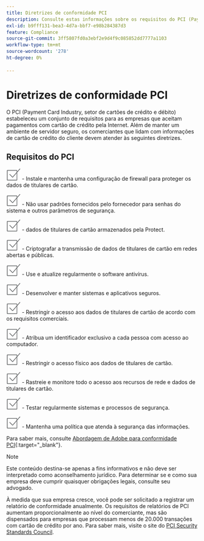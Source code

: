 ```yaml
---
title: Diretrizes de conformidade PCI
description: Consulte estas informações sobre os requisitos do PCI (Payment Card Industry, setor de cartões de pagamento) para empresas que aceitam pagamentos por cartão de crédito na Internet.
exl-id: b9fff131-bea3-4d7a-bbf7-e98b284387d3
feature: Compliance
source-git-commit: 3ff5807fd0a3ebf2e9d4f9c085852dd7777a1103
workflow-type: tm+mt
source-wordcount: '278'
ht-degree: 0%

---
```


# Diretrizes de conformidade PCI

O PCI (Payment Card Industry, setor de cartões de crédito e débito) estabeleceu um conjunto de requisitos para as empresas que aceitam pagamentos com cartão de crédito pela Internet. Além de manter um ambiente de servidor seguro, os comerciantes que lidam com informações de cartão de crédito do cliente devem atender às seguintes diretrizes.

## Requisitos do PCI

![caixa de seleção](../assets/checkbox.png) - Instale e mantenha uma configuração de firewall para proteger os dados de titulares de cartão.

![caixa de seleção](../assets/checkbox.png) - Não usar padrões fornecidos pelo fornecedor para senhas do sistema e outros parâmetros de segurança.

![caixa de seleção](../assets/checkbox.png) - dados de titulares de cartão armazenados pela Protect.

![caixa de seleção](../assets/checkbox.png) - Criptografar a transmissão de dados de titulares de cartão em redes abertas e públicas.

![caixa de seleção](../assets/checkbox.png) - Use e atualize regularmente o software antivírus.

![caixa de seleção](../assets/checkbox.png) - Desenvolver e manter sistemas e aplicativos seguros.

![caixa de seleção](../assets/checkbox.png) - Restringir o acesso aos dados de titulares de cartão de acordo com os requisitos comerciais.

![caixa de seleção](../assets/checkbox.png) - Atribua um identificador exclusivo a cada pessoa com acesso ao computador.

![caixa de seleção](../assets/checkbox.png) - Restringir o acesso físico aos dados de titulares de cartão.

![caixa de seleção](../assets/checkbox.png) - Rastreie e monitore todo o acesso aos recursos de rede e dados de titulares de cartão.

![caixa de seleção](../assets/checkbox.png) - Testar regularmente sistemas e processos de segurança.

![caixa de seleção](../assets/checkbox.png) - Mantenha uma política que atenda à segurança das informações.

Para saber mais, consulte [Abordagem de Adobe para conformidade PCI][1]{:target=&quot;_blank&quot;}.

>[!NOTE]
>
>Este conteúdo destina-se apenas a fins informativos e não deve ser interpretado como aconselhamento jurídico. Para determinar se e como sua empresa deve cumprir quaisquer obrigações legais, consulte seu advogado.

À medida que sua empresa cresce, você pode ser solicitado a registrar um relatório de conformidade anualmente. Os requisitos de relatórios de PCI aumentam proporcionalmente ao nível do comerciante, mas são dispensados para empresas que processam menos de 20.000 transações com cartão de crédito por ano. Para saber mais, visite o site do [PCI Security Standards Council][2].

[1]: https://business.adobe.com/products/magento/pci-compliance.html
[2]: https://www.pcisecuritystandards.org/index.php
